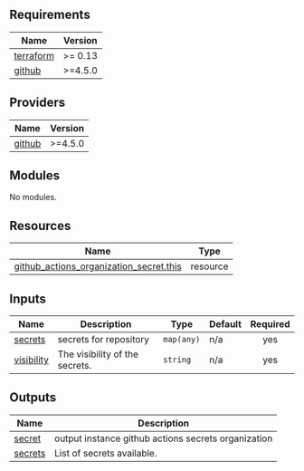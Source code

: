 <!-- BEGIN_TF_DOCS -->
## Requirements

| Name | Version |
|------|---------|
| <a name="requirement_terraform"></a> [terraform](#requirement\_terraform) | >= 0.13 |
| <a name="requirement_github"></a> [github](#requirement\_github) | >=4.5.0 |

## Providers

| Name | Version |
|------|---------|
| <a name="provider_github"></a> [github](#provider\_github) | >=4.5.0 |

## Modules

No modules.

## Resources

| Name | Type |
|------|------|
| [github_actions_organization_secret.this](https://registry.terraform.io/providers/integrations/github/latest/docs/resources/actions_organization_secret) | resource |

## Inputs

| Name | Description | Type | Default | Required |
|------|-------------|------|---------|:--------:|
| <a name="input_secrets"></a> [secrets](#input\_secrets) | secrets for repository | `map(any)` | n/a | yes |
| <a name="input_visibility"></a> [visibility](#input\_visibility) | The visibility of the secrets. | `string` | n/a | yes |

## Outputs

| Name | Description |
|------|-------------|
| <a name="output_secret"></a> [secret](#output\_secret) | output instance github actions secrets organization |
| <a name="output_secrets"></a> [secrets](#output\_secrets) | List of secrets available. |
<!-- END_TF_DOCS -->